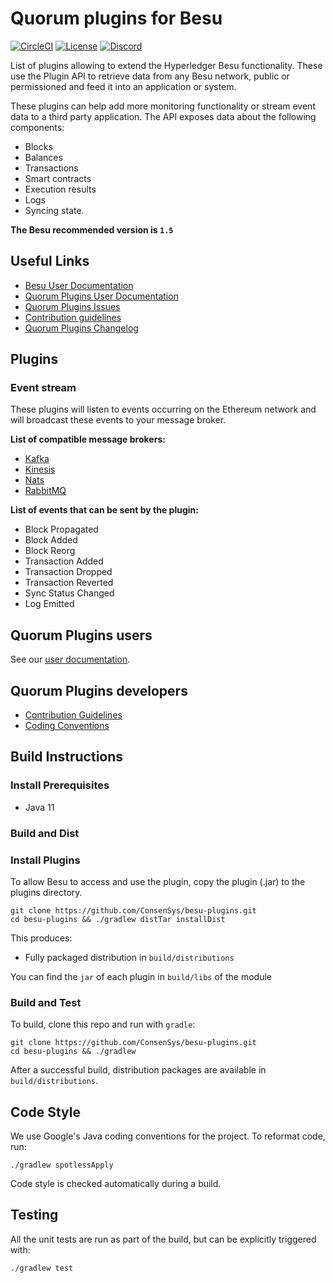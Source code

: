 # Quorum plugins for Besu

[![CircleCI](https://circleci.com/gh/ConsenSys/besu-plugins/tree/master.svg?style=svg)](https://circleci.com/gh/ConsenSys/besu-plugins/tree/master)
[![License](https://img.shields.io/badge/License-Apache%202.0-blue.svg)](https://github.com/PegasysEng/besu/blob/master/LICENSE)
[![Discord](https://img.shields.io/badge/Chat-on%20Discord-blue)](https://discord.gg/ZBxu4c)

List of plugins allowing to extend the Hyperledger Besu functionality. These use the Plugin API to retrieve data from any Besu network, public or permissioned and feed it into an application or system.

These plugins can help add more monitoring functionality or stream event data to a third party application. The API exposes data about the following components:

- Blocks
- Balances
- Transactions
- Smart contracts
- Execution results
- Logs
- Syncing state.

**The Besu recommended version is `1.5`**

## Useful Links

* [Besu User Documentation](https://besu.hyperledger.org)
* [Quorum Plugins User Documentation](https://consensys.net/quorum/docs/plugins)
* [Quorum Plugins Issues](https://github.com/ConsenSys/besu-plugins/issues)
* [Contribution guidelines](CONTRIBUTING.md)
* [Quorum Plugins Changelog](CHANGELOG.md)

## Plugins 

 ### Event stream 
 
These plugins will listen to events occurring on the Ethereum network and will broadcast these events to your message broker.

**List of compatible message brokers:**
- [Kafka](https://github.com/ConsenSys/besu-plugins/tree/master/event-stream/kafka)
- [Kinesis](https://github.com/ConsenSys/besu-plugins/tree/master/event-stream/kinesis)
- [Nats](https://github.com/ConsenSys/besu-plugins/tree/master/event-stream/nats)
- [RabbitMQ](https://github.com/ConsenSys/besu-plugins/tree/master/event-stream/rabbitmq)

**List of events that can be sent by the plugin:**
- Block Propagated
- Block Added
- Block Reorg
- Transaction Added
- Transaction Dropped
- Transaction Reverted
- Sync Status Changed
- Log Emitted

## Quorum Plugins users 

See our [user documentation](https://consensys.net/quorum/docs/plugins). 

## Quorum Plugins developers 

* [Contribution Guidelines](CONTRIBUTING.md)
* [Coding Conventions](https://github.com/hyperledger/besu/blob/master/CODING-CONVENTIONS.md)

## Build Instructions

### Install Prerequisites

* Java 11

### Build and Dist

### Install Plugins

To allow Besu to access and use the plugin, copy the plugin (.jar) to the plugins directory.

```shell script
git clone https://github.com/ConsenSys/besu-plugins.git
cd besu-plugins && ./gradlew distTar installDist
```

This produces:
- Fully packaged distribution in `build/distributions` 


You can find the `jar` of each plugin in `build/libs` of the module 


### Build and Test

To build, clone this repo and run with `gradle`:

```shell script
git clone https://github.com/ConsenSys/besu-plugins.git
cd besu-plugins && ./gradlew
```

After a successful build, distribution packages are available in `build/distributions`.

## Code Style

We use Google's Java coding conventions for the project. To reformat code, run: 

```shell script 
./gradlew spotlessApply
```

Code style is checked automatically during a build.

## Testing

All the unit tests are run as part of the build, but can be explicitly triggered with:

```shell script 
./gradlew test
```

